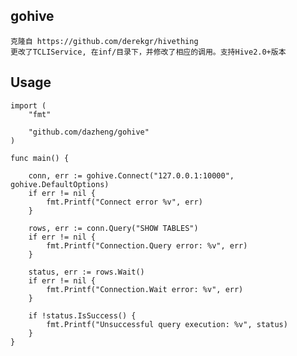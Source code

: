 ## gohive
	克隆自 https://github.com/derekgr/hivething
    更改了TCLIService, 在inf/目录下，并修改了相应的调用。支持Hive2.0+版本
## Usage
	import (
		"fmt"
	
		"github.com/dazheng/gohive"
	)
	
	func main() {
	
		conn, err := gohive.Connect("127.0.0.1:10000", gohive.DefaultOptions)
		if err != nil {
			fmt.Printf("Connect error %v", err)
		}
	
		rows, err := conn.Query("SHOW TABLES")
		if err != nil {
			fmt.Printf("Connection.Query error: %v", err)
		}
	
		status, err := rows.Wait()
		if err != nil {
			fmt.Printf("Connection.Wait error: %v", err)
		}
	
		if !status.IsSuccess() {
			fmt.Printf("Unsuccessful query execution: %v", status)
		}
	}